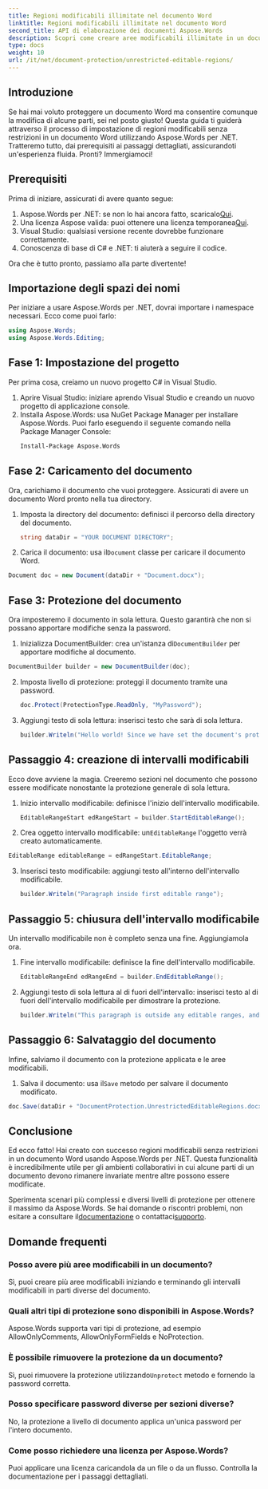 ```yaml
---
title: Regioni modificabili illimitate nel documento Word
linktitle: Regioni modificabili illimitate nel documento Word
second_title: API di elaborazione dei documenti Aspose.Words
description: Scopri come creare aree modificabili illimitate in un documento Word utilizzando Aspose.Words per .NET con questa guida completa passo dopo passo.
type: docs
weight: 10
url: /it/net/document-protection/unrestricted-editable-regions/
---
```

## Introduzione

Se hai mai voluto proteggere un documento Word ma consentire comunque la modifica di alcune parti, sei nel posto giusto! Questa guida ti guiderà attraverso il processo di impostazione di regioni modificabili senza restrizioni in un documento Word utilizzando Aspose.Words per .NET. Tratteremo tutto, dai prerequisiti ai passaggi dettagliati, assicurandoti un'esperienza fluida. Pronti? Immergiamoci!

## Prerequisiti

Prima di iniziare, assicurati di avere quanto segue:

1.  Aspose.Words per .NET: se non lo hai ancora fatto, scaricalo[Qui](https://releases.aspose.com/words/net/).
2. Una licenza Aspose valida: puoi ottenere una licenza temporanea[Qui](https://purchase.aspose.com/temporary-license/).
3. Visual Studio: qualsiasi versione recente dovrebbe funzionare correttamente.
4. Conoscenza di base di C# e .NET: ti aiuterà a seguire il codice.

Ora che è tutto pronto, passiamo alla parte divertente!

## Importazione degli spazi dei nomi

Per iniziare a usare Aspose.Words per .NET, dovrai importare i namespace necessari. Ecco come puoi farlo:

```csharp
using Aspose.Words;
using Aspose.Words.Editing;
```

## Fase 1: Impostazione del progetto

Per prima cosa, creiamo un nuovo progetto C# in Visual Studio.

1. Aprire Visual Studio: iniziare aprendo Visual Studio e creando un nuovo progetto di applicazione console.
2. Installa Aspose.Words: usa NuGet Package Manager per installare Aspose.Words. Puoi farlo eseguendo il seguente comando nella Package Manager Console:
   ```sh
   Install-Package Aspose.Words
   ```

## Fase 2: Caricamento del documento

Ora, carichiamo il documento che vuoi proteggere. Assicurati di avere un documento Word pronto nella tua directory.

1. Imposta la directory del documento: definisci il percorso della directory del documento.
   ```csharp
   string dataDir = "YOUR DOCUMENT DIRECTORY";
   ```
2.  Carica il documento: usa il`Document` classe per caricare il documento Word.
   ```csharp
   Document doc = new Document(dataDir + "Document.docx");
   ```

## Fase 3: Protezione del documento

Ora imposteremo il documento in sola lettura. Questo garantirà che non si possano apportare modifiche senza la password.

1.  Inizializza DocumentBuilder: crea un'istanza di`DocumentBuilder` per apportare modifiche al documento.
   ```csharp
   DocumentBuilder builder = new DocumentBuilder(doc);
   ```
2. Imposta livello di protezione: proteggi il documento tramite una password.
   ```csharp
   doc.Protect(ProtectionType.ReadOnly, "MyPassword");
   ```
3. Aggiungi testo di sola lettura: inserisci testo che sarà di sola lettura.
   ```csharp
   builder.Writeln("Hello world! Since we have set the document's protection level to read-only, we cannot edit this paragraph without the password.");
   ```

## Passaggio 4: creazione di intervalli modificabili

Ecco dove avviene la magia. Creeremo sezioni nel documento che possono essere modificate nonostante la protezione generale di sola lettura.

1. Inizio intervallo modificabile: definisce l'inizio dell'intervallo modificabile.
   ```csharp
   EditableRangeStart edRangeStart = builder.StartEditableRange();
   ```
2.  Crea oggetto intervallo modificabile: un`EditableRange` l'oggetto verrà creato automaticamente.
   ```csharp
   EditableRange editableRange = edRangeStart.EditableRange;
   ```
3. Inserisci testo modificabile: aggiungi testo all'interno dell'intervallo modificabile.
   ```csharp
   builder.Writeln("Paragraph inside first editable range");
   ```

## Passaggio 5: chiusura dell'intervallo modificabile

Un intervallo modificabile non è completo senza una fine. Aggiungiamola ora.

1. Fine intervallo modificabile: definisce la fine dell'intervallo modificabile.
   ```csharp
   EditableRangeEnd edRangeEnd = builder.EndEditableRange();
   ```
2. Aggiungi testo di sola lettura al di fuori dell'intervallo: inserisci testo al di fuori dell'intervallo modificabile per dimostrare la protezione.
   ```csharp
   builder.Writeln("This paragraph is outside any editable ranges, and cannot be edited.");
   ```

## Passaggio 6: Salvataggio del documento

Infine, salviamo il documento con la protezione applicata e le aree modificabili.

1.  Salva il documento: usa il`Save` metodo per salvare il documento modificato.
   ```csharp
   doc.Save(dataDir + "DocumentProtection.UnrestrictedEditableRegions.docx");
   ```

## Conclusione

Ed ecco fatto! Hai creato con successo regioni modificabili senza restrizioni in un documento Word usando Aspose.Words per .NET. Questa funzionalità è incredibilmente utile per gli ambienti collaborativi in cui alcune parti di un documento devono rimanere invariate mentre altre possono essere modificate. 

 Sperimenta scenari più complessi e diversi livelli di protezione per ottenere il massimo da Aspose.Words. Se hai domande o riscontri problemi, non esitare a consultare il[documentazione](https://reference.aspose.com/words/net/) o contattaci[supporto](https://forum.aspose.com/c/words/8).

## Domande frequenti

### Posso avere più aree modificabili in un documento?
Sì, puoi creare più aree modificabili iniziando e terminando gli intervalli modificabili in parti diverse del documento.

### Quali altri tipi di protezione sono disponibili in Aspose.Words?
Aspose.Words supporta vari tipi di protezione, ad esempio AllowOnlyComments, AllowOnlyFormFields e NoProtection.

### È possibile rimuovere la protezione da un documento?
 Sì, puoi rimuovere la protezione utilizzando`Unprotect` metodo e fornendo la password corretta.

### Posso specificare password diverse per sezioni diverse?
No, la protezione a livello di documento applica un'unica password per l'intero documento.

### Come posso richiedere una licenza per Aspose.Words?
Puoi applicare una licenza caricandola da un file o da un flusso. Controlla la documentazione per i passaggi dettagliati.
